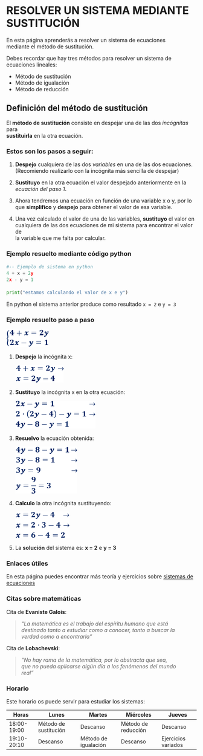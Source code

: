 
# RESOLVER UN SISTEMA MEDIANTE SUSTITUCIÓN 


En esta página aprenderás a resolver un sistema de ecuaciones  
mediante el método de sustitución.

Debes recordar que hay tres métodos para resolver un sistema de  
ecuaciones lineales:

* Método de sustitución
* Método de igualación
* Método de reducción  

## Definición del método de sustitución

El **método de sustitución** consiste en despejar una de las dos *incógnitas* para  
**sustituirla** en la otra ecuación.

### Estos son los pasos a seguir:  

1. **Despejo** cualquiera de las dos *variables* en una de las dos ecuaciones.  
(Recomiendo realizarlo con la incógnita más sencilla de despejar)  

2. **Sustituyo** en la otra ecuación el valor despejado anteriormente en la  
*ecuación del paso 1*.  

3. Ahora tendremos una ecuación en función de una variable x o y, por lo  
que **simplifico** y **despejo** para obtener el valor de esa variable.  

4. Una vez calculado el valor de una de las variables, **sustituyo** el valor en  
cualquiera de las dos ecuaciones de mi sistema para encontrar el valor de  
la variable que me falta por calcular.  


### Ejemplo resuelto mediante código python
```python
#-- Ejemplo de sistema en python
4 + x = 2y
2x - y = 1

print("estamos calculando el valor de x e y")

```

En python el sistema anterior produce como resultado `x = 2` e `y = 3`  

### Ejemplo resuelto paso a paso  

![](1.png)  

1. **Despejo** la incógnita x: 

    ![](2.png)  

2. **Sustituyo** la incógnita x en la otra ecuación:  

    ![](3.png) 

3. **Resuelvo** la ecuación obtenida:  

    ![](4.png) 

4. **Calculo** la otra incógnita sustituyendo:  

    ![](5.png)  

5. La **solución** del sistema es:  **x = 2** e **y = 3**


### Enlaces útiles 

En esta página puedes encontrar más teoría y ejercicios sobre 
[sistemas de ecuaciones](https://www.matesfacil.com/ESO/Ecuaciones/resueltos-sistemas-ecuaciones.html)


### Citas sobre matemáticas  

Cita de **Evaniste Galois**:  

> *“La matemática es el trabajo del espíritu humano que está  
destinado tanto a estudiar como a conocer, tanto a buscar la  
verdad como a encontrarla”*  

Cita de **Lobachevski**:   
 
> *“No hay rama de la matemática, por lo abstracta que sea,  
que no pueda aplicarse algún día a los fenómenos del mundo  
real”*  


### Horario  

Este horario os puede servir para estudiar los sistemas:  

   Horas      | Lunes | Martes | Miércoles | Jueves |
|---------|-------|------|------|------|
|  18:00-19:00 |  Método de sustitución   |  Descanso   |   Método de reducción  |  Descanso   |
|  19:10-20:10 |   Descanso   |  Método de igualación  |   Descanso  |  Ejercicios variados   |


